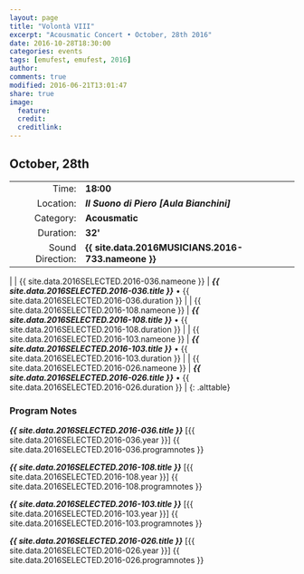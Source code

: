 ```yaml
---
layout: page
title: "Volontà VIII"
excerpt: "Acousmatic Concert • October, 28th 2016"
date: 2016-10-28T18:30:00
categories: events
tags: [emufest, emufest, 2016]
author:
comments: true
modified: 2016-06-21T13:01:47
share: true
image:
  feature:
  credit:
  creditlink:
---
```


## October, 28th

|  |  |
|------------:|:------------|
| Time: | **18:00** |
| Location: | ***Il Suono di Piero [Aula Bianchini]*** |
| Category: | **Acousmatic** |
| Duration: | **32'** |
| Sound Direction: | **{{ site.data.2016MUSICIANS.2016-733.nameone }}** |
|
| {{ site.data.2016SELECTED.2016-036.nameone }} | ***{{ site.data.2016SELECTED.2016-036.title }}*** • {{ site.data.2016SELECTED.2016-036.duration }} |
| {{ site.data.2016SELECTED.2016-108.nameone }} | ***{{ site.data.2016SELECTED.2016-108.title }}*** • {{ site.data.2016SELECTED.2016-108.duration }} |
| {{ site.data.2016SELECTED.2016-103.nameone }} | ***{{ site.data.2016SELECTED.2016-103.title }}*** • {{ site.data.2016SELECTED.2016-103.duration }} |
| {{ site.data.2016SELECTED.2016-026.nameone }} | ***{{ site.data.2016SELECTED.2016-026.title }}*** • {{ site.data.2016SELECTED.2016-026.duration }} |
{: .alttable}

### Program Notes

***{{ site.data.2016SELECTED.2016-036.title }}*** [{{ site.data.2016SELECTED.2016-036.year }}] {{ site.data.2016SELECTED.2016-036.programnotes }}

***{{ site.data.2016SELECTED.2016-108.title }}*** [{{ site.data.2016SELECTED.2016-108.year }}] {{ site.data.2016SELECTED.2016-108.programnotes }}

***{{ site.data.2016SELECTED.2016-103.title }}*** [{{ site.data.2016SELECTED.2016-103.year }}] {{ site.data.2016SELECTED.2016-103.programnotes }}

***{{ site.data.2016SELECTED.2016-026.title }}*** [{{ site.data.2016SELECTED.2016-026.year }}] {{ site.data.2016SELECTED.2016-026.programnotes }}
